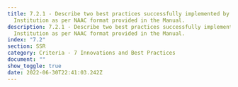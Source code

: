 ```yaml
---
title: 7.2.1 - Describe two best practices successfully implemented by the
  Institution as per NAAC format provided in the Manual.
description: 7.2.1 - Describe two best practices successfully implemented by the
  Institution as per NAAC format provided in the Manual.
index: "7.2"
section: SSR
category: Criteria - 7 Innovations and Best Practices
document: ""
show_toggle: true
date: 2022-06-30T22:41:03.242Z
---
```

